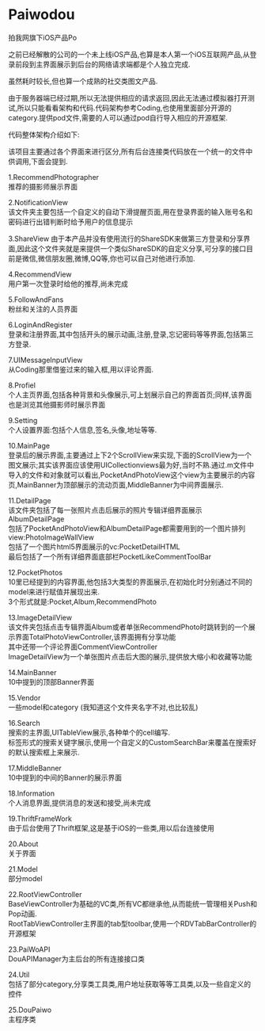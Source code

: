 # Paiwodou
拍我网旗下iOS产品Po  

之前已经解散的公司的一个未上线iOS产品,也算是本人第一个iOS互联网产品,从登录前段到主界面展示到后台的网络请求端都是个人独立完成.  

虽然耗时较长,但也算一个成熟的社交类图文产品.  

由于服务器端已经过期,所以无法提供相应的请求返回,因此无法通过模拟器打开测试,所以只能看看架构和代码.代码架构参考Coding,也使用里面部分开源的category.提供pod文件,需要的人可以通过pod自行导入相应的开源框架.  

代码整体架构介绍如下:  
  
该项目主要通过各个界面来进行区分,所有后台连接类代码放在一个统一的文件中供调用,下面会提到.  

1.RecommendPhotographer  
推荐的摄影师展示界面  
  
2.NotificationView  
该文件夹主要包括一个自定义的自动下滑提醒页面,用在登录界面的输入账号名和密码进行出错判断时给予用户的信息提示  
  
3.ShareView
由于本产品并没有使用流行的ShareSDK来做第三方登录和分享界面,因此这个文件夹就是来提供一个类似ShareSDK的自定义分享,可分享的接口目前是微信,微信朋友圈,微博,QQ等,你也可以自己对他进行添加.  

4.RecommendView  
用户第一次登录时给他的推荐,尚未完成  

5.FollowAndFans  
粉丝和关注的人员界面  

6.LoginAndRegister  
登录和注册界面,其中包括开头的展示动画,注册,登录,忘记密码等等界面,包括第三方登录.  

7.UIMessageInputView  
从Coding那里借鉴过来的输入框,用以评论界面.  

8.Profiel  
个人主页界面,包括各种背景和头像展示,可上划展示自己的界面首页;同样,该界面也是浏览其他摄影师时展示界面  

9.Setting  
个人设置界面:包括个人信息,签名,头像,地址等等.  

10.MainPage  
登录后的展示界面,主要通过上下2个ScrollView来实现,下面的ScrollView为一个图文展示;其实该界面应该使用UICollectionviews最为好,当时不熟.通过.m文件中导入的文件和对象就可以看出,PocketAndPhotoView这个view为主要展示的内容页,MainBanner为顶部展示的流动页面,MiddleBanner为中间界面展示. 

11.DetailPage  
该文件夹包括了每一张照片点击后展示的照片专辑详细界面展示AlbumDetailPage  
包括了PocketAndPhotoView和AlbumDetailPage都需要用到的一个图片排列view:PhotoImageWallView  
包括了一个图片html5界面展示的vc:PocketDetailHTML  
最后包括了一个所有详细界面底部栏PocketLikeCommentToolBar  

12.PocketPhotos  
10里已经提到的内容界面,他包括3大类型的界面展示,在初始化时分别通过不同的model来进行赋值并展现出来.  
3个形式就是:Pocket,Album,RecommendPhoto  

13.ImageDetailView  
该文件夹包括点击专辑界面Album或者单张RecommendPhoto时跳转到的一个展示界面TotalPhotoViewController,该界面拥有分享功能  
其中还带一个评论界面CommentViewController  
ImageDetailView为一个单张图片点击后大图的展示,提供放大缩小和收藏等功能  

14.MainBanner  
10中提到的顶部Banner界面  

15.Vendor  
一些model和category (我知道这个文件夹名字不对,也比较乱)  

16.Search  
搜索的主界面,UITableView展示,各种单个的cell编写.  
标签形式的搜索关键字展示,使用一个自定义的CustomSearchBar来覆盖在搜索好的默认搜索框上来展示.  

17.MiddleBanner  
10中提到的中间的Banner的展示界面  

18.Information  
个人消息界面,提供消息的发送和接受,尚未完成  

19.ThriftFrameWork  
由于后台使用了Thrift框架,这是基于iOS的一些类,用以后台连接使用  

20.About  
关于界面  

21.Model  
部分model  

22.RootViewController  
BaseViewController为基础的VC类,所有VC都继承他,从而能统一管理相关Push和Pop动画.  
RootTabViewController主界面的tab型toolbar,使用一个RDVTabBarController的开源框架  

23.PaiWoAPI  
DouAPIManager为主后台的所有连接接口类  

24.Util  
包括了部分category,分享类工具类,用户地址获取等等工具类,以及一些自定义的控件  

25.DouPaiwo  
主程序类  
